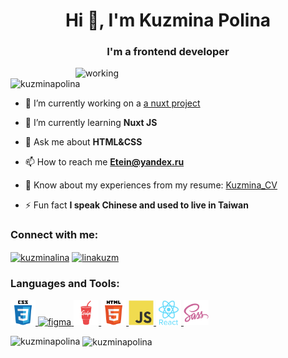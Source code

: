 <h1 align="center">Hi 👋, I'm Kuzmina Polina</h1>
<h3 align="center">I'm a frontend developer</h3>
<img align="right" alt="working" src="https://media.giphy.com/media/v1.Y2lkPTc5MGI3NjExaDR0eTVhZ3h3OHlpbjl1ZmxxOXV6d3d2YWt4cnR4b2twdjkycGlxZCZlcD12MV9pbnRlcm5hbF9naWZfYnlfaWQmY3Q9Zw/BferOKonYOspm28AiB/giphy.gif" width="400">

<p align="left"> <img src="https://komarev.com/ghpvc/?username=kuzminapolina&label=Profile%20views&color=0e75b6&style=flat" alt="kuzminapolina" /> </p>

- 🔭 I’m currently working on a [a nuxt project](https://github.com/KuzminaPolina/MY-NUXT-PROJECT)

- 🌱 I’m currently learning **Nuxt JS**

- 💬 Ask me about **HTML&CSS**

- 📫 How to reach me **Etein@yandex.ru**

- 📄 Know about my experiences from my resume: [Kuzmina_CV](https://docs.google.com/document/d/1YGR55gIxLke6wrUKBLnhlZ1YNHVAYECj_M9I8kkFqhA/edit?usp=sharing)

- ⚡ Fun fact **I speak Chinese and used to live in Taiwan**

<h3 align="left">Connect with me:</h3>
<p align="left">
<a href="https://linkedin.com/in/kuzminalina" target="blank"><img align="center" src="https://raw.githubusercontent.com/rahuldkjain/github-profile-readme-generator/master/src/images/icons/Social/linked-in-alt.svg" alt="kuzminalina" height="30" width="40" /></a>
<a href="https://fb.com/linakuzm" target="blank"><img align="center" src="https://raw.githubusercontent.com/rahuldkjain/github-profile-readme-generator/master/src/images/icons/Social/facebook.svg" alt="linakuzm" height="30" width="40" /></a>
</p>

<h3 align="left">Languages and Tools:</h3>
<p align="left"> <a href="https://www.w3schools.com/css/" target="_blank" rel="noreferrer"> <img src="https://raw.githubusercontent.com/devicons/devicon/master/icons/css3/css3-original-wordmark.svg" alt="css3" width="40" height="40"/> </a> <a href="https://www.figma.com/" target="_blank" rel="noreferrer"> <img src="https://www.vectorlogo.zone/logos/figma/figma-icon.svg" alt="figma" width="40" height="40"/> </a> <a href="https://gulpjs.com" target="_blank" rel="noreferrer"> <img src="https://raw.githubusercontent.com/devicons/devicon/master/icons/gulp/gulp-plain.svg" alt="gulp" width="40" height="40"/> </a> <a href="https://www.w3.org/html/" target="_blank" rel="noreferrer"> <img src="https://raw.githubusercontent.com/devicons/devicon/master/icons/html5/html5-original-wordmark.svg" alt="html5" width="40" height="40"/> </a> <a href="https://developer.mozilla.org/en-US/docs/Web/JavaScript" target="_blank" rel="noreferrer"> <img src="https://raw.githubusercontent.com/devicons/devicon/master/icons/javascript/javascript-original.svg" alt="javascript" width="40" height="40"/> </a> <a href="https://reactjs.org/" target="_blank" rel="noreferrer"> <img src="https://raw.githubusercontent.com/devicons/devicon/master/icons/react/react-original-wordmark.svg" alt="react" width="40" height="40"/> </a> <a href="https://sass-lang.com" target="_blank" rel="noreferrer"> <img src="https://raw.githubusercontent.com/devicons/devicon/master/icons/sass/sass-original.svg" alt="sass" width="40" height="40"/> </a> </p>

<p><img align="left" src="https://github-readme-stats.vercel.app/api/top-langs?username=kuzminapolina&show_icons=true&locale=en&layout=compact" alt="kuzminapolina" /></p>

<p>&nbsp;<img align="center" src="https://github-readme-stats.vercel.app/api?username=kuzminapolina&show_icons=true&locale=en" alt="kuzminapolina" /></p>

